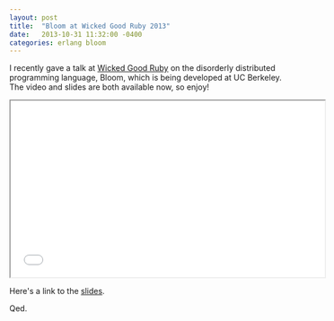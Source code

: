 ```yaml
---
layout: post
title:  "Bloom at Wicked Good Ruby 2013"
date:   2013-10-31 11:32:00 -0400
categories: erlang bloom
---
```


I recently gave a talk at [Wicked Good Ruby][wgr] on the disorderly
distributed programming language, Bloom, which is being developed at UC
Berkeley.  The video and slides are both available now, so enjoy!

<iframe class="youtube-player" width="560" height="315"
src="//www.youtube.com/embed/66bU45vVF00" frameborder="1"> </iframe>

Here's a link to the [slides][slides].

Qed.

[wgr]: http://wickedgoodruby.com/speakers#meiklejohn
[slides]: https://speakerdeck.com/cmeiklejohn/bloom-a-language-for-disorderly-distributed-programming
